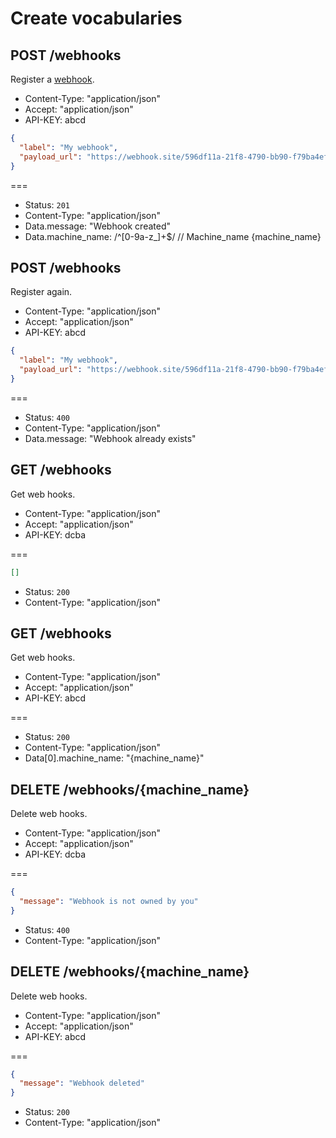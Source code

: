 # Create vocabularies

## POST /webhooks

Register a [webhook](https://webhook.site/#!/596df11a-21f8-4790-bb90-f79ba4ef9df6/6bbb526f-3610-459d-8c46-370aa8e9f695/1).

* Content-Type: "application/json"
* Accept: "application/json"
* API-KEY: abcd

```json
{
  "label": "My webhook",
  "payload_url": "https://webhook.site/596df11a-21f8-4790-bb90-f79ba4ef9df6"
}
```

===

* Status: `201`
* Content-Type: "application/json"
* Data.message: "Webhook created"
* Data.machine_name: /^[0-9a-z_]+$/ // Machine_name {machine_name}

## POST /webhooks

Register again.

* Content-Type: "application/json"
* Accept: "application/json"
* API-KEY: abcd

```json
{
  "label": "My webhook",
  "payload_url": "https://webhook.site/596df11a-21f8-4790-bb90-f79ba4ef9df6"
}
```

===

* Status: `400`
* Content-Type: "application/json"
* Data.message: "Webhook already exists"

## GET /webhooks

Get web hooks.

* Content-Type: "application/json"
* Accept: "application/json"
* API-KEY: dcba

===

```json
[]
```

* Status: `200`
* Content-Type: "application/json"

## GET /webhooks

Get web hooks.

* Content-Type: "application/json"
* Accept: "application/json"
* API-KEY: abcd

===

* Status: `200`
* Content-Type: "application/json"
* Data[0].machine_name: "{machine_name}"


## DELETE /webhooks/{machine_name}

Delete web hooks.

* Content-Type: "application/json"
* Accept: "application/json"
* API-KEY: dcba

===

```json
{
  "message": "Webhook is not owned by you"
}
```

* Status: `400`
* Content-Type: "application/json"

## DELETE /webhooks/{machine_name}

Delete web hooks.

* Content-Type: "application/json"
* Accept: "application/json"
* API-KEY: abcd

===

```json
{
  "message": "Webhook deleted"
}
```

* Status: `200`
* Content-Type: "application/json"

